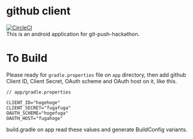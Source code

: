 # github client
[![CircleCI](https://circleci.com/gh/halu5071/git-push-hackathon.svg?style=svg)](https://circleci.com/gh/halu5071/git-push-hackathon)  
This is an android application for git-push-hackathon.

# To Build
Please ready for `gradle.properties` file on `app` directory, then add github Client ID, Client Secret, OAuth scheme and OAuth host on it, like this.

```
// app/gradle.properties

CLIENT_ID="hogehoge"
CLIENT_SECRET="fugafuga"
OAUTH_SCHEME="hogefuga"
OAUTH_HOST="fugahoge"
```

build.gradle on app read these values and generate BuildConfig variants.
